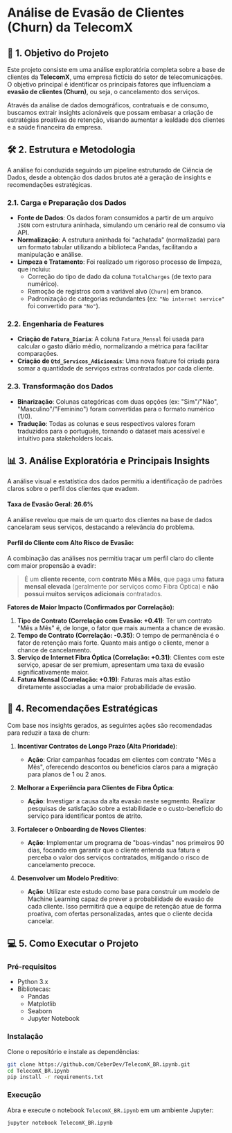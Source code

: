 # Análise de Evasão de Clientes (Churn) da TelecomX

## 🎯 1. Objetivo do Projeto

Este projeto consiste em uma análise exploratória completa sobre a base de clientes da **TelecomX**, uma empresa fictícia do setor de telecomunicações. O objetivo principal é identificar os principais fatores que influenciam a **evasão de clientes (Churn)**, ou seja, o cancelamento dos serviços.

Através da análise de dados demográficos, contratuais e de consumo, buscamos extrair insights acionáveis que possam embasar a criação de estratégias proativas de retenção, visando aumentar a lealdade dos clientes e a saúde financeira da empresa.

## 🛠️ 2. Estrutura e Metodologia

A análise foi conduzida seguindo um pipeline estruturado de Ciência de Dados, desde a obtenção dos dados brutos até a geração de insights e recomendações estratégicas.

### 2.1. Carga e Preparação dos Dados

  - **Fonte de Dados**: Os dados foram consumidos a partir de um arquivo `JSON` com estrutura aninhada, simulando um cenário real de consumo via API.
  - **Normalização**: A estrutura aninhada foi "achatada" (normalizada) para um formato tabular utilizando a biblioteca Pandas, facilitando a manipulação e análise.
  - **Limpeza e Tratamento**: Foi realizado um rigoroso processo de limpeza, que incluiu:
      - Correção do tipo de dado da coluna `TotalCharges` (de texto para numérico).
      - Remoção de registros com a variável alvo (`Churn`) em branco.
      - Padronização de categorias redundantes (ex: `"No internet service"` foi convertido para `"No"`).

### 2.2. Engenharia de Features

  - **Criação de `Fatura_Diaria`**: A coluna `Fatura_Mensal` foi usada para calcular o gasto diário médio, normalizando a métrica para facilitar comparações.
  - **Criação de `Qtd_Servicos_Adicionais`**: Uma nova feature foi criada para somar a quantidade de serviços extras contratados por cada cliente.

### 2.3. Transformação dos Dados

  - **Binarização**: Colunas categóricas com duas opções (ex: "Sim"/"Não", "Masculino"/"Feminino") foram convertidas para o formato numérico (1/0).
  - **Tradução**: Todas as colunas e seus respectivos valores foram traduzidos para o português, tornando o dataset mais acessível e intuitivo para stakeholders locais.

## 📊 3. Análise Exploratória e Principais Insights

A análise visual e estatística dos dados permitiu a identificação de padrões claros sobre o perfil dos clientes que evadem.

#### **Taxa de Evasão Geral: 26.6%**

A análise revelou que mais de um quarto dos clientes na base de dados cancelaram seus serviços, destacando a relevância do problema.

#### **Perfil do Cliente com Alto Risco de Evasão:**

A combinação das análises nos permitiu traçar um perfil claro do cliente com maior propensão a evadir:

> É um **cliente recente**, com **contrato Mês a Mês**, que paga uma **fatura mensal elevada** (geralmente por serviços como Fibra Óptica) e **não possui muitos serviços adicionais** contratados.

**Fatores de Maior Impacto (Confirmados por Correlação):**

1.  **Tipo de Contrato (Correlação com Evasão: +0.41)**: Ter um contrato "Mês a Mês" é, de longe, o fator que mais aumenta a chance de evasão.
2.  **Tempo de Contrato (Correlação: -0.35)**: O tempo de permanência é o fator de retenção mais forte. Quanto mais antigo o cliente, menor a chance de cancelamento.
3.  **Serviço de Internet Fibra Óptica (Correlação: +0.31)**: Clientes com este serviço, apesar de ser premium, apresentam uma taxa de evasão significativamente maior.
4.  **Fatura Mensal (Correlação: +0.19)**: Faturas mais altas estão diretamente associadas a uma maior probabilidade de evasão.

## 🚀 4. Recomendações Estratégicas

Com base nos insights gerados, as seguintes ações são recomendadas para reduzir a taxa de churn:

1.  **Incentivar Contratos de Longo Prazo (Alta Prioridade)**:

      - **Ação**: Criar campanhas focadas em clientes com contrato "Mês a Mês", oferecendo descontos ou benefícios claros para a migração para planos de 1 ou 2 anos.

2.  **Melhorar a Experiência para Clientes de Fibra Óptica**:

      - **Ação**: Investigar a causa da alta evasão neste segmento. Realizar pesquisas de satisfação sobre a estabilidade e o custo-benefício do serviço para identificar pontos de atrito.

3.  **Fortalecer o Onboarding de Novos Clientes**:

      - **Ação**: Implementar um programa de "boas-vindas" nos primeiros 90 dias, focando em garantir que o cliente entenda sua fatura e perceba o valor dos serviços contratados, mitigando o risco de cancelamento precoce.

4.  **Desenvolver um Modelo Preditivo**:

      - **Ação**: Utilizar este estudo como base para construir um modelo de Machine Learning capaz de prever a probabilidade de evasão de cada cliente. Isso permitirá que a equipe de retenção atue de forma proativa, com ofertas personalizadas, antes que o cliente decida cancelar.

## 💻 5. Como Executar o Projeto

### Pré-requisitos

  - Python 3.x
  - Bibliotecas:
      - Pandas
      - Matplotlib
      - Seaborn
      - Jupyter Notebook

### Instalação

Clone o repositório e instale as dependências:

```bash
git clone https://github.com/CeberDev/TelecomX_BR.ipynb.git
cd TelecomX_BR.ipynb
pip install -r requirements.txt
```

### Execução

Abra e execute o notebook `TelecomX_BR.ipynb` em um ambiente Jupyter:

```bash
jupyter notebook TelecomX_BR.ipynb
```
